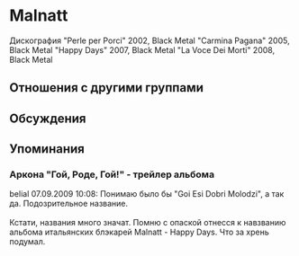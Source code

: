 # Malnatt

Дискография
"Perle per Porci" 2002, Black Metal
"Carmina Pagana" 2005, Black Metal
"Happy Days" 2007, Black Metal
"La Voce Dei Morti" 2008, Black Metal

## Отношения с другими группами


## Обсуждения


## Упоминания

### Аркона &quot;Гой, Роде, Гой!&quot; - трейлер альбома

belial 07.09.2009 10:08:
Понимаю было бы "Goi Esi Dobri Molodzi", а так да. Подозрительное название.<BR><BR>Кстати, названия много значат. Помню с опаской отнесся к навзванию альбома итальянских блэкарей Malnatt - Happy Days. Что за хрень подумал.

